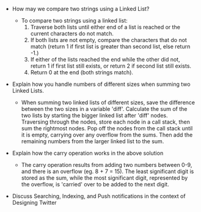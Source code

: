 - How may we compare two strings using a Linked List?
  - To compare two strings using a linked list:
    1. Traverse both lists until either end of a list is reached or the current characters do not match.
    2. If both lists are not empty, compare the characters that do not match (return 1 if first list is greater than second list, else return -1.)
    3. If either of the lists reached the end while the other did not, return 1 if first list still exists, or return 2 if second list still exists.
    4. Return 0 at the end (both strings match).


- Explain how you handle numbers of different sizes when summing two Linked Lists.
  - When summing two linked lists of different sizes, save the difference between the two sizes in a variable 'diff'. Calculate the sum of the two lists by starting the bigger linked list after 'diff' nodes. Traversing through the nodes, store each node in a call stack, then sum the rightmost nodes. Pop off the nodes from the call stack until it is empty, carrying over any overflow from the sums. Then add the remaining numbers from the larger linked list to the sum.


- Explain how the carry operation works in the above solution
  - The carry operation results from adding two numbers between 0-9, and there is an overflow (eg. 8 + 7 = 15). The least significant digit is stored as the sum, while the most significant digit, represented by the overflow, is 'carried' over to be added to the next digit.


- Discuss Searching, Indexing, and Push notifications in the context of Designing Twitter
